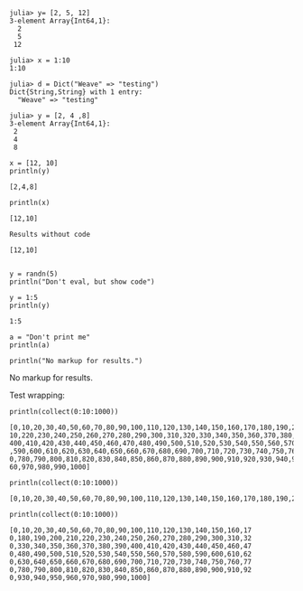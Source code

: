 ~~~~{.julia}
julia> y= [2, 5, 12]
3-element Array{Int64,1}:
  2
  5
 12

~~~~~~~~~~~~~



~~~~{.julia}
julia> x = 1:10
1:10

julia> d = Dict("Weave" => "testing")
Dict{String,String} with 1 entry:
  "Weave" => "testing"

julia> y = [2, 4 ,8]
3-element Array{Int64,1}:
 2
 4
 8

~~~~~~~~~~~~~



~~~~{.julia}
x = [12, 10]
println(y)
~~~~~~~~~~~~~


~~~~
[2,4,8]
~~~~



~~~~{.julia}
println(x)
~~~~~~~~~~~~~


~~~~
[12,10]
~~~~



~~~~
Results without code
~~~~



~~~~
[12,10]
~~~~



~~~~{.julia}

y = randn(5)
println("Don't eval, but show code")
~~~~~~~~~~~~~


~~~~{.julia}
y = 1:5
println(y)
~~~~~~~~~~~~~


~~~~
1:5
~~~~



~~~~{.julia}
a = "Don't print me"
println(a)
~~~~~~~~~~~~~



~~~~{.julia}
println("No markup for results.")
~~~~~~~~~~~~~


No markup for results.




Test wrapping:

~~~~{.julia}
println(collect(0:10:1000))
~~~~~~~~~~~~~


~~~~
[0,10,20,30,40,50,60,70,80,90,100,110,120,130,140,150,160,170,180,190,200,2
10,220,230,240,250,260,270,280,290,300,310,320,330,340,350,360,370,380,390,
400,410,420,430,440,450,460,470,480,490,500,510,520,530,540,550,560,570,580
,590,600,610,620,630,640,650,660,670,680,690,700,710,720,730,740,750,760,77
0,780,790,800,810,820,830,840,850,860,870,880,890,900,910,920,930,940,950,9
60,970,980,990,1000]
~~~~



~~~~{.julia}
println(collect(0:10:1000))
~~~~~~~~~~~~~


~~~~
[0,10,20,30,40,50,60,70,80,90,100,110,120,130,140,150,160,170,180,190,200,210,220,230,240,250,260,270,280,290,300,310,320,330,340,350,360,370,380,390,400,410,420,430,440,450,460,470,480,490,500,510,520,530,540,550,560,570,580,590,600,610,620,630,640,650,660,670,680,690,700,710,720,730,740,750,760,770,780,790,800,810,820,830,840,850,860,870,880,890,900,910,920,930,940,950,960,970,980,990,1000]
~~~~



~~~~{.julia}
println(collect(0:10:1000))
~~~~~~~~~~~~~


~~~~
[0,10,20,30,40,50,60,70,80,90,100,110,120,130,140,150,160,17
0,180,190,200,210,220,230,240,250,260,270,280,290,300,310,32
0,330,340,350,360,370,380,390,400,410,420,430,440,450,460,47
0,480,490,500,510,520,530,540,550,560,570,580,590,600,610,62
0,630,640,650,660,670,680,690,700,710,720,730,740,750,760,77
0,780,790,800,810,820,830,840,850,860,870,880,890,900,910,92
0,930,940,950,960,970,980,990,1000]
~~~~


